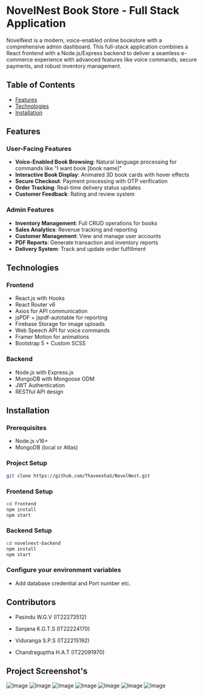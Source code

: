 # NovelNest Book Store - Full Stack Application

NovelNest is a modern, voice-enabled online bookstore with a comprehensive admin dashboard. This full-stack application combines a React frontend with a Node.js/Express backend to deliver a seamless e-commerce experience with advanced features like voice commands, secure payments, and robust inventory management.

## Table of Contents
- [Features](#features)
- [Technologies](#technologies)
- [Installation](#installation)

## Features

### User-Facing Features
- **Voice-Enabled Book Browsing**: Natural language processing for commands like "I want book [book name]"
- **Interactive Book Display**: Animated 3D book cards with hover effects
- **Secure Checkout**: Payment processing with OTP verification
- **Order Tracking**: Real-time delivery status updates
- **Customer Feedback**: Rating and review system

### Admin Features
- **Inventory Management**: Full CRUD operations for books
- **Sales Analytics**: Revenue tracking and reporting
- **Customer Management**: View and manage user accounts
- **PDF Reports**: Generate transaction and inventory reports
- **Delivery System**: Track and update order fulfillment

## Technologies

### Frontend
- React.js with Hooks
- React Router v6
- Axios for API communication
- jsPDF + jspdf-autotable for reporting
- Firebase Storage for image uploads
- Web Speech API for voice commands
- Framer Motion for animations
- Bootstrap 5 + Custom SCSS

### Backend
- Node.js with Express.js
- MongoDB with Mongoose ODM
- JWT Authentication
- RESTful API design

## Installation

### Prerequisites
- Node.js v16+
- MongoDB (local or Atlas)

### Project Setup
```bash
git clone https://github.com/ThaveeshaS/NovelNest.git
```

### Frontend Setup
```bash
cd frontend
npm install
npm start
```
### Backend Setup
```bash
cd novelnest-backend
npm install
npm start
```
### Configure your environment variables
- Add database credential and Port number etc.

## Contributors
- Pasindu W.G.V (IT22273512) 

- Sanjana K.G.T.S (IT22224170)

- Viduranga S.P.S (IT22215192)

- Chandraguptha H.A.T (IT22091970)

## Project Screenshot's 
![Image](https://github.com/user-attachments/assets/7193ef9a-9994-4ce6-baed-0632a3acf945)
![Image](https://github.com/user-attachments/assets/25d2e362-85c7-49fc-931a-1c1fe8d78b33)
![Image](https://github.com/user-attachments/assets/ca437650-14e9-4b92-9601-61c89216c459)
![Image](https://github.com/user-attachments/assets/1fdf909f-67dc-4fb2-9614-d730b4d03da0)
![Image](https://github.com/user-attachments/assets/ae7df91c-30a0-4c54-be01-ddff24056b96)
![Image](https://github.com/user-attachments/assets/2e6cd779-8d61-4918-81e2-cbcfb629c8d2)
![Image](https://github.com/user-attachments/assets/4342de5f-da73-43b4-8a1b-78f8850a4a4f)
